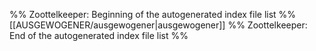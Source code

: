 %% Zoottelkeeper: Beginning of the autogenerated index file list %%
[[AUSGEWOGENER/ausgewogener|ausgewogener]]
%% Zoottelkeeper: End of the autogenerated index file list %%

